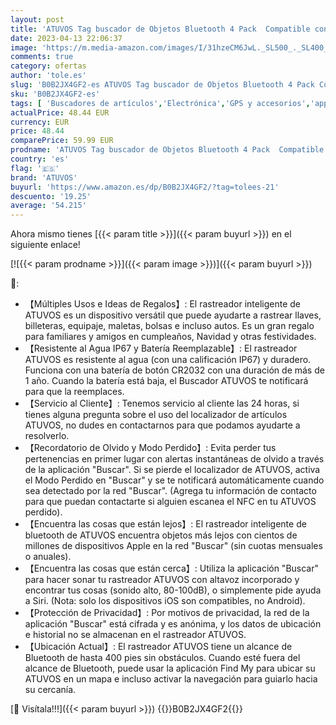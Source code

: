 ```yaml
---
layout: post
title: 'ATUVOS Tag buscador de Objetos Bluetooth 4 Pack  Compatible con Buscar Apple  Sólo iOS   Localizador de Llaves  Rastreador Bolso  Equipaje y más  Radio búsqueda 120m  Batería Reemplazable Impermeable'
date: 2023-04-13 22:06:37
image: 'https://m.media-amazon.com/images/I/31hzeCM6JwL._SL500_._SL400_.jpg'
comments: true
category: ofertas
author: 'tole.es'
slug: 'B0B2JX4GF2-es ATUVOS Tag buscador de Objetos Bluetooth 4 Pack Compatible...'
sku: 'B0B2JX4GF2-es'
tags: [ 'Buscadores de artículos','Electrónica','GPS y accesorios','apple','atuvos','🇪🇸', ]
actualPrice: 48.44 EUR
currency: EUR
price: 48.44
comparePrice: 59.99 EUR
prodname: 'ATUVOS Tag buscador de Objetos Bluetooth 4 Pack  Compatible con Buscar Apple  Sólo iOS   Localizador de Llaves  Rastreador Bolso  Equipaje y más  Radio búsqueda 120m  Batería Reemplazable Impermeable'
country: 'es'
flag: '🇪🇸'
brand: 'ATUVOS'
buyurl: 'https://www.amazon.es/dp/B0B2JX4GF2/?tag=tolees-21'
descuento: '19.25'
average: '54.215'
---
```


Ahora mismo tienes [{{< param title >}}]({{< param buyurl >}}) en el siguiente enlace!

[![{{< param prodname >}}]({{< param image >}})]({{< param buyurl >}})

🔎:

- 【Múltiples Usos e Ideas de Regalos】: El rastreador inteligente de ATUVOS es un dispositivo versátil que puede ayudarte a rastrear llaves, billeteras, equipaje, maletas, bolsas e incluso autos. Es un gran regalo para familiares y amigos en cumpleaños, Navidad y otras festividades.
- 【Resistente al Agua IP67 y Batería Reemplazable】: El rastreador ATUVOS es resistente al agua (con una calificación IP67) y duradero. Funciona con una batería de botón CR2032 con una duración de más de 1 año. Cuando la batería está baja, el Buscador ATUVOS te notificará para que la reemplaces.
- 【Servicio al Cliente】: Tenemos servicio al cliente las 24 horas, si tienes alguna pregunta sobre el uso del localizador de artículos ATUVOS, no dudes en contactarnos para que podamos ayudarte a resolverlo.
- 【Recordatorio de Olvido y Modo Perdido】: Evita perder tus pertenencias en primer lugar con alertas instantáneas de olvido a través de la aplicación "Buscar". Si se pierde el localizador de ATUVOS, activa el Modo Perdido en "Buscar" y se te notificará automáticamente cuando sea detectado por la red "Buscar". (Agrega tu información de contacto para que puedan contactarte si alguien escanea el NFC en tu ATUVOS perdido).
- 【Encuentra las cosas que están lejos】: El rastreador inteligente de bluetooth de ATUVOS encuentra objetos más lejos con cientos de millones de dispositivos Apple en la red "Buscar" (sin cuotas mensuales o anuales).
- 【Encuentra las cosas que están cerca】: Utiliza la aplicación "Buscar" para hacer sonar tu rastreador ATUVOS con altavoz incorporado y encontrar tus cosas (sonido alto, 80-100dB), o simplemente pide ayuda a Siri. (Nota: solo los dispositivos iOS son compatibles, no Android).
- 【Protección de Privacidad】: Por motivos de privacidad, la red de la aplicación "Buscar" está cifrada y es anónima, y los datos de ubicación e historial no se almacenan en el rastreador ATUVOS.
- 【Ubicación Actual】: El rastreador ATUVOS tiene un alcance de Bluetooth de hasta 400 pies sin obstáculos. Cuando esté fuera del alcance de Bluetooth, puede usar la aplicación Find My para ubicar su ATUVOS en un mapa e incluso activar la navegación para guiarlo hacia su cercanía.

[🛒 Visítala!!!]({{< param buyurl >}})
{{<world>}}B0B2JX4GF2{{</world>}}
